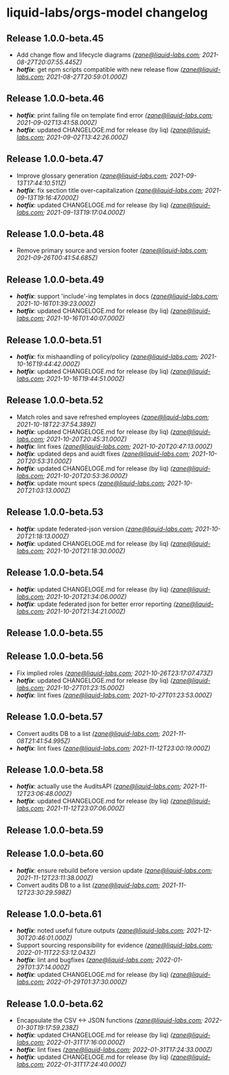 # liquid-labs/orgs-model changelog


## Release 1.0.0-beta.45
* Add change flow and lifecycle diagrams _(zane@liquid-labs.com; 2021-08-27T20:07:55.445Z)_
* _**hotfix**_: get npm scripts compatible with new release flow _(zane@liquid-labs.com; 2021-08-27T20:59:01.000Z)_

## Release 1.0.0-beta.46
* _**hotfix**_: print failing file on template find error _(zane@liquid-labs.com; 2021-09-02T13:41:58.000Z)_
* _**hotfix**_: updated CHANGELOGE.md for release (by liq) _(zane@liquid-labs.com; 2021-09-02T13:42:26.000Z)_

## Release 1.0.0-beta.47
* Improve glossary generation _(zane@liquid-labs.com; 2021-09-13T17:44:10.511Z)_
* _**hotfix**_: fix section title over-capitalization _(zane@liquid-labs.com; 2021-09-13T19:16:47.000Z)_
* _**hotfix**_: updated CHANGELOGE.md for release (by liq) _(zane@liquid-labs.com; 2021-09-13T19:17:04.000Z)_

## Release 1.0.0-beta.48
* Remove primary source and version footer _(zane@liquid-labs.com; 2021-09-26T00:41:54.685Z)_

## Release 1.0.0-beta.49
* _**hotfix**_: support 'include'-ing templates in docs _(zane@liquid-labs.com; 2021-10-16T01:39:23.000Z)_
* _**hotfix**_: updated CHANGELOGE.md for release (by liq) _(zane@liquid-labs.com; 2021-10-16T01:40:07.000Z)_

## Release 1.0.0-beta.51
* _**hotfix**_: fix mishaandling of policy/policy _(zane@liquid-labs.com; 2021-10-16T19:44:42.000Z)_
* _**hotfix**_: updated CHANGELOGE.md for release (by liq) _(zane@liquid-labs.com; 2021-10-16T19:44:51.000Z)_

## Release 1.0.0-beta.52
* Match roles and save refreshed employees _(zane@liquid-labs.com; 2021-10-18T22:37:54.389Z)_
* _**hotfix**_: updated CHANGELOGE.md for release (by liq) _(zane@liquid-labs.com; 2021-10-20T20:45:31.000Z)_
* _**hotfix**_: lint fixes _(zane@liquid-labs.com; 2021-10-20T20:47:13.000Z)_
* _**hotfix**_: updated deps and auidt fixes _(zane@liquid-labs.com; 2021-10-20T20:53:31.000Z)_
* _**hotfix**_: updated CHANGELOGE.md for release (by liq) _(zane@liquid-labs.com; 2021-10-20T20:53:36.000Z)_
* _**hotfix**_: update mount specs _(zane@liquid-labs.com; 2021-10-20T21:03:13.000Z)_

## Release 1.0.0-beta.53
* _**hotfix**_: update federated-json version _(zane@liquid-labs.com; 2021-10-20T21:18:13.000Z)_
* _**hotfix**_: updated CHANGELOGE.md for release (by liq) _(zane@liquid-labs.com; 2021-10-20T21:18:30.000Z)_

## Release 1.0.0-beta.54
* _**hotfix**_: updated CHANGELOGE.md for release (by liq) _(zane@liquid-labs.com; 2021-10-20T21:34:06.000Z)_
* _**hotfix**_: update federated json for better error reporting _(zane@liquid-labs.com; 2021-10-20T21:34:21.000Z)_

## Release 1.0.0-beta.55

## Release 1.0.0-beta.56
* Fix implied roles _(zane@liquid-labs.com; 2021-10-26T23:17:07.473Z)_
* _**hotfix**_: updated CHANGELOGE.md for release (by liq) _(zane@liquid-labs.com; 2021-10-27T01:23:15.000Z)_
* _**hotfix**_: lint fixes _(zane@liquid-labs.com; 2021-10-27T01:23:53.000Z)_

## Release 1.0.0-beta.57
* Convert audits DB to a list _(zane@liquid-labs.com; 2021-11-08T21:41:54.995Z)_
* _**hotfix**_: lint fixes _(zane@liquid-labs.com; 2021-11-12T23:00:19.000Z)_

## Release 1.0.0-beta.58
* _**hotfix**_: actually use the AuditsAPI _(zane@liquid-labs.com; 2021-11-12T23:06:48.000Z)_
* _**hotfix**_: updated CHANGELOGE.md for release (by liq) _(zane@liquid-labs.com; 2021-11-12T23:07:06.000Z)_

## Release 1.0.0-beta.59

## Release 1.0.0-beta.60
* _**hotfix**_: ensure rebuild before version update _(zane@liquid-labs.com; 2021-11-12T23:11:38.000Z)_
* Convert audits DB to a list _(zane@liquid-labs.com; 2021-11-12T23:30:29.598Z)_

## Release 1.0.0-beta.61
* _**hotfix**_: noted useful future outputs _(zane@liquid-labs.com; 2021-12-30T20:46:01.000Z)_
* Support sourcing responsibility for evidence _(zane@liquid-labs.com; 2022-01-11T22:53:12.043Z)_
* _**hotfix**_: lint and bugfixes _(zane@liquid-labs.com; 2022-01-29T01:37:14.000Z)_
* _**hotfix**_: updated CHANGELOGE.md for release (by liq) _(zane@liquid-labs.com; 2022-01-29T01:37:30.000Z)_

## Release 1.0.0-beta.62
* Encapsulate the CSV <-> JSON functions _(zane@liquid-labs.com; 2022-01-30T19:17:59.238Z)_
* _**hotfix**_: updated CHANGELOGE.md for release (by liq) _(zane@liquid-labs.com; 2022-01-31T17:16:00.000Z)_
* _**hotfix**_: lint fixes _(zane@liquid-labs.com; 2022-01-31T17:24:33.000Z)_
* _**hotfix**_: updated CHANGELOGE.md for release (by liq) _(zane@liquid-labs.com; 2022-01-31T17:24:40.000Z)_
